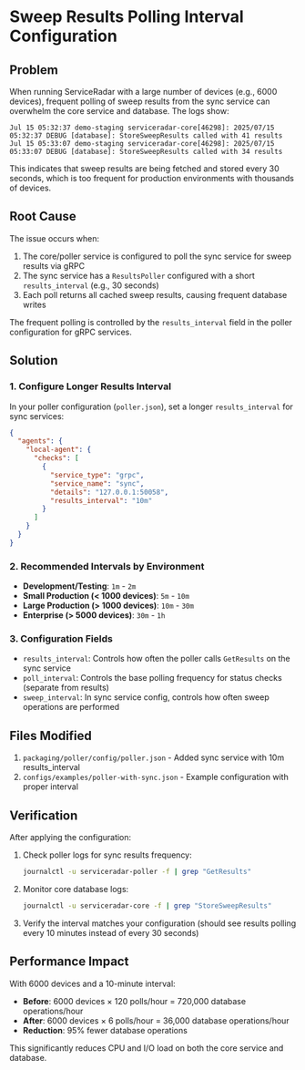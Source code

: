 # Sweep Results Polling Interval Configuration

## Problem

When running ServiceRadar with a large number of devices (e.g., 6000 devices), frequent polling of sweep results from the sync service can overwhelm the core service and database. The logs show:

```
Jul 15 05:32:37 demo-staging serviceradar-core[46298]: 2025/07/15 05:32:37 DEBUG [database]: StoreSweepResults called with 41 results
Jul 15 05:33:07 demo-staging serviceradar-core[46298]: 2025/07/15 05:33:07 DEBUG [database]: StoreSweepResults called with 34 results
```

This indicates that sweep results are being fetched and stored every 30 seconds, which is too frequent for production environments with thousands of devices.

## Root Cause

The issue occurs when:

1. The core/poller service is configured to poll the sync service for sweep results via gRPC
2. The sync service has a `ResultsPoller` configured with a short `results_interval` (e.g., 30 seconds)
3. Each poll returns all cached sweep results, causing frequent database writes

The frequent polling is controlled by the `results_interval` field in the poller configuration for gRPC services.

## Solution

### 1. Configure Longer Results Interval

In your poller configuration (`poller.json`), set a longer `results_interval` for sync services:

```json
{
  "agents": {
    "local-agent": {
      "checks": [
        {
          "service_type": "grpc",
          "service_name": "sync",
          "details": "127.0.0.1:50058",
          "results_interval": "10m"
        }
      ]
    }
  }
}
```

### 2. Recommended Intervals by Environment

- **Development/Testing**: `1m` - `2m`
- **Small Production (< 1000 devices)**: `5m` - `10m`
- **Large Production (> 1000 devices)**: `10m` - `30m`
- **Enterprise (> 5000 devices)**: `30m` - `1h`

### 3. Configuration Fields

- `results_interval`: Controls how often the poller calls `GetResults` on the sync service
- `poll_interval`: Controls the base polling frequency for status checks (separate from results)
- `sweep_interval`: In sync service config, controls how often sweep operations are performed

## Files Modified

1. `packaging/poller/config/poller.json` - Added sync service with 10m results_interval
2. `configs/examples/poller-with-sync.json` - Example configuration with proper interval

## Verification

After applying the configuration:

1. Check poller logs for sync results frequency:
   ```bash
   journalctl -u serviceradar-poller -f | grep "GetResults"
   ```

2. Monitor core database logs:
   ```bash
   journalctl -u serviceradar-core -f | grep "StoreSweepResults"
   ```

3. Verify the interval matches your configuration (should see results polling every 10 minutes instead of every 30 seconds)

## Performance Impact

With 6000 devices and a 10-minute interval:
- **Before**: 6000 devices × 120 polls/hour = 720,000 database operations/hour
- **After**: 6000 devices × 6 polls/hour = 36,000 database operations/hour
- **Reduction**: 95% fewer database operations

This significantly reduces CPU and I/O load on both the core service and database.